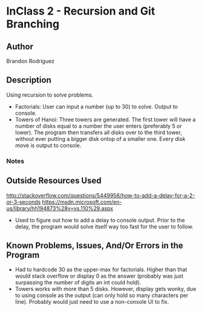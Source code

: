 # InClass 2 - Recursion and Git Branching

## Author

Brandon Rodriguez

## Description

Using recursion to solve problems.

* Factorials: User can input a number (up to 30) to solve. Output to console.
* Towers of Hanoi: Three towers are generated. The first tower will have a number of disks equal to a number the user enters (preferably 5 or lower). The program then transfers all disks over to the third tower, without ever putting a bigger disk ontop of a smaller one. Every disk move is output to console.

### Notes



## Outside Resources Used

http://stackoverflow.com/questions/5449956/how-to-add-a-delay-for-a-2-or-3-seconds
https://msdn.microsoft.com/en-us/library/hh194873%28v=vs.110%29.aspx
* Used to figure out how to add a delay to console output. Prior to the delay, the program would solve itself way too fast for the user to follow.

## Known Problems, Issues, And/Or Errors in the Program

* Had to hardcode 30 as the upper-max for factorials. Higher than that would stack overflow or display 0 as the answer (probably was just surpassing the number of digits an int could hold).
* Towers works with more than 5 disks. However, display gets wonky, due to using console as the output (can only hold so many characters per line). Probably would just need to use a non-console UI to fix.
